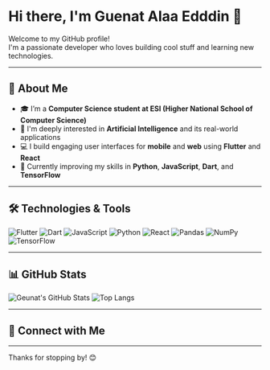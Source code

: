 # Hi there, I'm Guenat Alaa Edddin 👋

Welcome to my GitHub profile!  
I'm a passionate developer who loves building cool stuff and learning new technologies.

---

## 🚀 About Me

- 🎓 I’m a **Computer Science student at ESI (Higher National School of Computer Science)**  
- 🤖 I'm deeply interested in **Artificial Intelligence** and its real-world applications  
- 💻 I build engaging user interfaces for **mobile** and **web** using **Flutter** and **React**  
- 🌱 Currently improving my skills in **Python**, **JavaScript**, **Dart**, and **TensorFlow**

---

## 🛠️ Technologies & Tools

![Flutter](https://img.shields.io/badge/Flutter-02569B?style=for-the-badge&logo=flutter&logoColor=white)
![Dart](https://img.shields.io/badge/Dart-0175C2?style=for-the-badge&logo=dart&logoColor=white)
![JavaScript](https://img.shields.io/badge/JavaScript-F7DF1E?style=for-the-badge&logo=javascript&logoColor=black)
![Python](https://img.shields.io/badge/Python-3776AB?style=for-the-badge&logo=python&logoColor=white)
![React](https://img.shields.io/badge/React-20232A?style=for-the-badge&logo=react&logoColor=61DAFB)
![Pandas](https://img.shields.io/badge/Pandas-150458?style=for-the-badge&logo=pandas&logoColor=white)
![NumPy](https://img.shields.io/badge/NumPy-013243?style=for-the-badge&logo=numpy&logoColor=white)
![TensorFlow](https://img.shields.io/badge/TensorFlow-FF6F00?style=for-the-badge&logo=tensorflow&logoColor=white)

---

## 📊 GitHub Stats

![Geunat's GitHub Stats](https://github-readme-stats.vercel.app/api?username=alaa-gnt&show_icons=true&theme=radical)
![Top Langs](https://github-readme-stats.vercel.app/api/top-langs/?username=alaa-gnt&layout=compact&theme=radical)

---

## 🔗 Connect with Me

<!-- Add any social/portfolio links you'd like here -->
<!-- Example:
[![LinkedIn](https://img.shields.io/badge/LinkedIn-0077B5?style=for-the-badge&logo=linkedin&logoColor=white)](https://linkedin.com/in/alaa-gnt)
-->

---

Thanks for stopping by! 😊  

